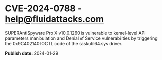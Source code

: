 # CVE-2024-0788 - help@fluidattacks.com

SUPERAntiSpyware Pro X v10.0.1260 is vulnerable to kernel-level API parameters manipulation and Denial of Service vulnerabilities by triggering the 0x9C402140 IOCTL code of the saskutil64.sys driver.

**Publish date:** 2024-01-29
